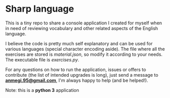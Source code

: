 
# Sharp language

This is a tiny repo to share a console application I created for myself when in need of reviewing vocabulary and other related aspects of the English language.

I believe the code is pretty much self explanatory and can be used for various languages (special character encoding aside). The file where all the exercises are stored is *material.json*, so modify it according to your needs. The executable file is *exercises.py*.

For any questions on how to run the application, issues or offers to contribute (the list of intended upgrades is long), just send a message to **anmegi.95@gmail.com**, I'm always happy to help (and be helped!).

Note: this is a **python 3** application

